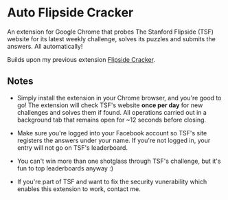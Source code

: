 # Auto Flipside Cracker

An extension for Google Chrome that probes The Stanford Flipside (TSF) website for its latest weekly challenge, solves its puzzles and submits the answers. All automatically!

Builds upon my previous extension [Flipside Cracker](https://github.com/adi3/flipside_cracker).

## Notes

+ Simply install the extension in your Chrome browser, and you're good to go! The extension will check TSF's website **once per day** for new challenges and solves them if found. All operations carried out in a background tab that remains open for ~12 seconds before closing.

+ Make sure you're logged into your Facebook account so TSF's site registers the answers under your name. If you're not logged in, your entry will not go on TSF's leaderboard.

+ You can't win more than one shotglass through TSF's challenge, but it's fun to top leaderboards anyway :)

+ If you're part of TSF and want to fix the security vunerability which enables this extension to work, contact me.
